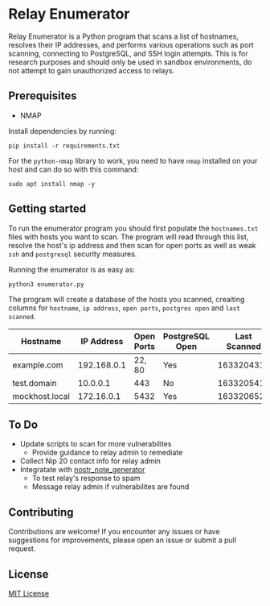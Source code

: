 # Relay Enumerator

Relay Enumerator is a Python program that scans a list of hostnames, resolves their IP addresses, and performs various operations such as port scanning, connecting to PostgreSQL, and SSH login attempts. This is for research purposes and should only be used in sandbox environments, do not attempt to gain unauthorized access to relays.

## Prerequisites

* NMAP

Install dependencies by running:

```
pip install -r requirements.txt
```
For the `python-nmap` library to work, you need to have `nmap` installed on your host and can do so with this command:
```
sudo apt install nmap -y
```

## Getting started

To run the enumerator program you should first populate the `hostnames.txt` files with hosts you want to scan. The program will read through this list, resolve the host's ip address and then scan for open ports as well as weak `ssh` and `postgresql` security measures.

Running the enumerator is as easy as:

```
python3 enumerator.py
```

The program will create a database of the hosts you scanned, creaiting columns for  `hostname`, `ip address`, `open ports`, `postgres open` and `last scanned`.


Hostname             | IP Address     | Open Ports | PostgreSQL Open | Last Scanned
---------------------|----------------|------------|-----------------|--------------
example.com          | 192.168.0.1    | 22, 80     | Yes             | 1633204314
test.domain          | 10.0.0.1       | 443        | No              | 1633205412
mockhost.local       | 172.16.0.1     | 5432       | Yes             | 1633206523

## To Do
* Update scripts to scan for more vulnerabilites
    * Provide guidance to relay admin to remediate
* Collect Nip 20 contact info for relay admin
* Integratate with [nostr_note_generator](https://github.com/UTXOnly/nostr_note_generator)
    * To test relay's response to spam
    * Message relay admin if vulnerabilites are found

## Contributing

Contributions are welcome! If you encounter any issues or have suggestions for improvements, please open an issue or submit a pull request.

## License

[MIT License](https://opensource.org/license/mit/)

